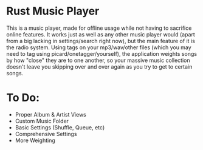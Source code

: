 # Rust Music Player
This is a music player, made for offline usage while not having to sacrifice online features.
It works just as well as any other music player would (apart from a big lacking in settings/search right now), but the main feature of it is the radio system.
Using tags on your mp3/wav/other files (which you may need to tag using picard/onetagger/yourself), the application weights songs by how "close" they are to one another, so your massive music collection doesn't leave you skipping over and over again as you try to get to certain songs.

# To Do:
 - Proper Album & Artist Views
 - Custom Music Folder
 - Basic Settings (Shuffle, Queue, etc)
 - Comprehensive Settings
 - More Weighting
